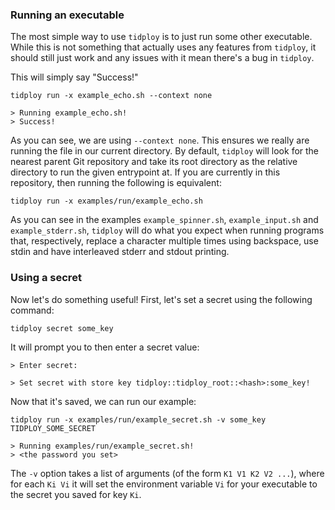 ### Running an executable

The most simple way to use `tidploy` is to just run some other executable. While this is not something that actually uses any features from `tidploy`, it should still just work and any issues with it mean there's a bug in `tidploy`.

This will simply say "Success!"

```
tidploy run -x example_echo.sh --context none
```
```
> Running example_echo.sh!
> Success!
```

As you can see, we are using `--context none`. This ensures we really are running the file in our current directory. By default, `tidploy` will look for the nearest parent Git repository and take its root directory as the relative directory to run the given entrypoint at. If you are currently in this repository, then running the following is equivalent:

```
tidploy run -x examples/run/example_echo.sh
```

As you can see in the examples `example_spinner.sh`, `example_input.sh` and `example_stderr.sh`, `tidploy` will do what you expect when running programs that, respectively, replace a character multiple times using backspace, use stdin and have interleaved stderr and stdout printing.

### Using a secret

Now let's do something useful! First, let's set a secret using the following command:

```
tidploy secret some_key
```

It will prompt you to then enter a secret value:

```
> Enter secret:

> Set secret with store key tidploy::tidploy_root::<hash>:some_key!
```

Now that it's saved, we can run our example:

```
tidploy run -x examples/run/example_secret.sh -v some_key TIDPLOY_SOME_SECRET
```
```
> Running examples/run/example_secret.sh!
> <the password you set>
```

The `-v` option takes a list of arguments (of the form `K1 V1 K2 V2 ...`), where for each `Ki Vi` it will set the environment variable `Vi` for your executable to the secret you saved for key `Ki`.